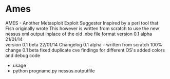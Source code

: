 # Ames
AMES - Another Metasploit Exploit Suggester
Inspired by a perl tool that Fish originally wrote
This however is written from scratch to use the new
nessus xml output inplace of the old .nbe file format
version 0.1 alpha 21/01/14				
version 0.1 beta 22/01/14
Changelog
0.1 alpha - written from scratch 100% change
0.1 beta
fixed duplicate cve findings for different OS's
added colors and debug code

- usage
- python progname.py nessus.outputfile	
